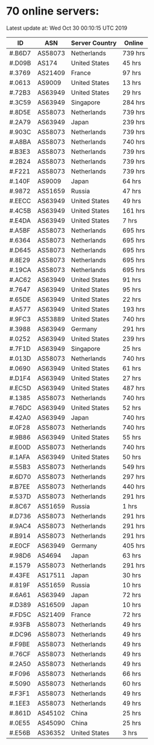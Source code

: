 # 70 online servers:

Latest update at: Wed Oct 30 00:10:15 UTC 2019

| ID | ASN | Server Country | Online |
| -- | --- | -------------- | ------ |
| #.B6D7 | AS58073 | Netherlands | 739 hrs |
| #.D09B | AS174 | United States | 45 hrs |
| #.3769 | AS21409 | France | 97 hrs |
| #.0613 | AS9009 | United States | 13 hrs |
| #.72B3 | AS63949 | United States | 29 hrs |
| #.3C59 | AS63949 | Singapore | 284 hrs |
| #.8D5E | AS58073 | Netherlands | 739 hrs |
| #.2A79 | AS63949 | Japan | 239 hrs |
| #.903C | AS58073 | Netherlands | 739 hrs |
| #.A8BA | AS58073 | Netherlands | 740 hrs |
| #.B3E3 | AS58073 | Netherlands | 739 hrs |
| #.2B24 | AS58073 | Netherlands | 739 hrs |
| #.F221 | AS58073 | Netherlands | 739 hrs |
| #.140F | AS9009 | Japan | 64 hrs |
| #.9872 | AS51659 | Russia | 47 hrs |
| #.EECC | AS63949 | United States | 49 hrs |
| #.4C5B | AS63949 | United States | 161 hrs |
| #.E4DA | AS63949 | United States | 7 hrs |
| #.A5BF | AS58073 | Netherlands | 695 hrs |
| #.6364 | AS58073 | Netherlands | 695 hrs |
| #.D645 | AS58073 | Netherlands | 695 hrs |
| #.8E29 | AS58073 | Netherlands | 695 hrs |
| #.19CA | AS58073 | Netherlands | 695 hrs |
| #.AC62 | AS63949 | United States | 91 hrs |
| #.7647 | AS63949 | United States | 95 hrs |
| #.65DE | AS63949 | United States | 22 hrs |
| #.A577 | AS63949 | United States | 193 hrs |
| #.9FC3 | AS53889 | United States | 740 hrs |
| #.3988 | AS63949 | Germany | 291 hrs |
| #.0252 | AS63949 | United States | 239 hrs |
| #.7F1D | AS63949 | Singapore | 25 hrs |
| #.013D | AS58073 | Netherlands | 740 hrs |
| #.0690 | AS63949 | United States | 61 hrs |
| #.D1F4 | AS63949 | United States | 27 hrs |
| #.EC5D | AS63949 | United States | 487 hrs |
| #.1385 | AS58073 | Netherlands | 740 hrs |
| #.76DC | AS63949 | United States | 52 hrs |
| #.42A0 | AS63949 | Japan | 740 hrs |
| #.0F28 | AS58073 | Netherlands | 740 hrs |
| #.9B86 | AS63949 | United States | 55 hrs |
| #.E00D | AS58073 | Netherlands | 740 hrs |
| #.1AFA | AS63949 | United States | 50 hrs |
| #.55B3 | AS58073 | Netherlands | 549 hrs |
| #.6D70 | AS58073 | Netherlands | 297 hrs |
| #.B7EE | AS58073 | Netherlands | 440 hrs |
| #.537D | AS58073 | Netherlands | 291 hrs |
| #.8C67 | AS51659 | Russia | 1 hrs |
| #.D736 | AS58073 | Netherlands | 291 hrs |
| #.9AC4 | AS58073 | Netherlands | 291 hrs |
| #.B914 | AS58073 | Netherlands | 291 hrs |
| #.E0CF | AS63949 | Germany | 405 hrs |
| #.98D6 | AS4694 | Japan | 63 hrs |
| #.1579 | AS58073 | Netherlands | 291 hrs |
| #.43FE | AS17511 | Japan | 30 hrs |
| #.819F | AS51659 | Russia | 10 hrs |
| #.6A61 | AS63949 | Japan | 72 hrs |
| #.D389 | AS16509 | Japan | 10 hrs |
| #.FD5C | AS21409 | France | 72 hrs |
| #.93FB | AS58073 | Netherlands | 49 hrs |
| #.DC96 | AS58073 | Netherlands | 49 hrs |
| #.F9BE | AS58073 | Netherlands | 49 hrs |
| #.76CF | AS58073 | Netherlands | 49 hrs |
| #.2A50 | AS58073 | Netherlands | 49 hrs |
| #.F096 | AS58073 | Netherlands | 66 hrs |
| #.5090 | AS58073 | Netherlands | 60 hrs |
| #.F3F1 | AS58073 | Netherlands | 49 hrs |
| #.1EE3 | AS58073 | Netherlands | 49 hrs |
| #.861D | AS45102 | China | 25 hrs |
| #.0E55 | AS45090 | China | 25 hrs |
| #.E56B | AS36352 | United States | 3 hrs |

